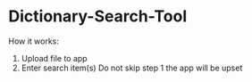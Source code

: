 # Dictionary-Search-Tool

How it works:
1. Upload file to app
2. Enter search item(s)
Do not skip step 1 the app will be upset
